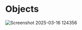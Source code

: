 # Objects

![Screenshot 2025-03-16 124356](https://github.com/user-attachments/assets/bc846c1e-2a0a-4570-b883-c9d0e331bad3)
